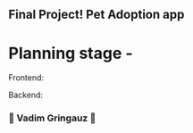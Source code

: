 ## Final Project! Pet Adoption app
# Planning stage - 

Frontend:

Backend:



### :basketball: Vadim Gringauz :basketball:
